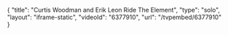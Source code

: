 {
    "title": "Curtis Woodman and Erik Leon Ride The Element",
    "type": "solo",
    "layout": "iframe-static",
    "videoId": "6377910",
    "url": "\/tvpembed\/6377910"
}